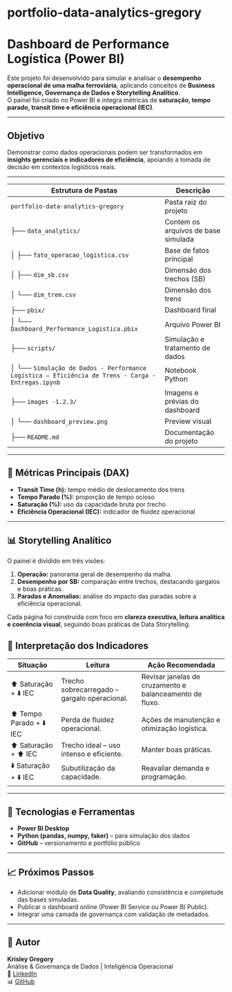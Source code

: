 # portfolio-data-analytics-gregory
# Dashboard de Performance Logística (Power BI)

Este projeto foi desenvolvido para simular e analisar o **desempenho operacional de uma malha ferroviária**, aplicando conceitos de **Business Intelligence, Governança de Dados e Storytelling Analítico**.  
O painel foi criado no Power BI e integra métricas de **saturação, tempo parado, transit time e eficiência operacional (IEC)**.

---

## Objetivo
Demonstrar como dados operacionais podem ser transformados em **insights gerenciais e indicadores de eficiência**, apoiando a tomada de decisão em contextos logísticos reais.                

---

| Estrutura de Pastas | Descrição |
|----------------------|------------|
| `portfolio-data-analytics-gregory` | Pasta raiz do projeto |
| ├── `data_analytics/` | Contém os arquivos de base simulada |
| │ ├── `fato_operacao_logistica.csv` | Base de fatos principal |
| │ ├── `dim_sb.csv` | Dimensão dos trechos (SB) |
| │ └── `dim_trem.csv` | Dimensão dos trens |
| ├── `pbix/` | Dashboard final |
| │ └── `Dashboard_Performance_Logistica.pbix` | Arquivo Power BI |
| ├── `scripts/` | Simulação e tratamento de dados |
| │ └── `Simulação de Dados - Performance Logística — Eficiência de Trens - Carga - Entregas.ipynb` | Notebook Python |
| ├── `images -1.2.3/` | Imagens e prévias do dashboard |
| │ └── `dashboard_preview.png` | Preview visual |
| ├── `README.md` | Documentação do projeto

---

## 🧮 Métricas Principais (DAX)
- **Transit Time (h):** tempo médio de deslocamento dos trens  
- **Tempo Parado (%):** proporção de tempo ocioso  
- **Saturação (%):** uso da capacidade bruta por trecho  
- **Eficiência Operacional (IEC):** indicador de fluidez operacional  

---

## 📊 Storytelling Analítico
O painel é dividido em três visões:

1. **Operação:** panorama geral de desempenho da malha.  
2. **Desempenho por SB:** comparação entre trechos, destacando gargalos e boas práticas.  
3. **Paradas e Anomalias:** análise do impacto das paradas sobre a eficiência operacional.

Cada página foi construída com foco em **clareza executiva, leitura analítica e coerência visual**, seguindo boas práticas de Data Storytelling.

## 🧠 Interpretação dos Indicadores

| Situação | Leitura | Ação Recomendada |
|-----------|----------|------------------|
| ⬆️ Saturação + ⬇️ IEC | Trecho sobrecarregado – gargalo operacional. | Revisar janelas de cruzamento e balanceamento de fluxo. |
| ⬆️ Tempo Parado + ⬇️ IEC | Perda de fluidez operacional. | Ações de manutenção e otimização logística. |
| ⬆️ Saturação + ⬆️ IEC | Trecho ideal – uso intenso e eficiente. | Manter boas práticas. |
| ⬇️ Saturação + ⬇️ IEC | Subutilização da capacidade. | Reavaliar demanda e programação. |

---

## 🧩 Tecnologias e Ferramentas
- **Power BI Desktop**
- **Python (pandas, numpy, faker)** – para simulação dos dados
- **GitHub** – versionamento e portfólio público

---

## 📈 Próximos Passos
- Adicionar módulo de **Data Quality**, avaliando consistência e completude das bases simuladas.  
- Publicar o dashboard online (Power BI Service ou Power BI Public).  
- Integrar uma camada de governança com validação de metadados.

---

## 👤 Autor
**Krisley Gregory**  
Análise & Governança de Dados | Inteligência Operacional  
📍 [LinkedIn](https://linkedin.com/in/krisleygregory)  
📊 [GitHub](https://github.com/krisleygregory)




